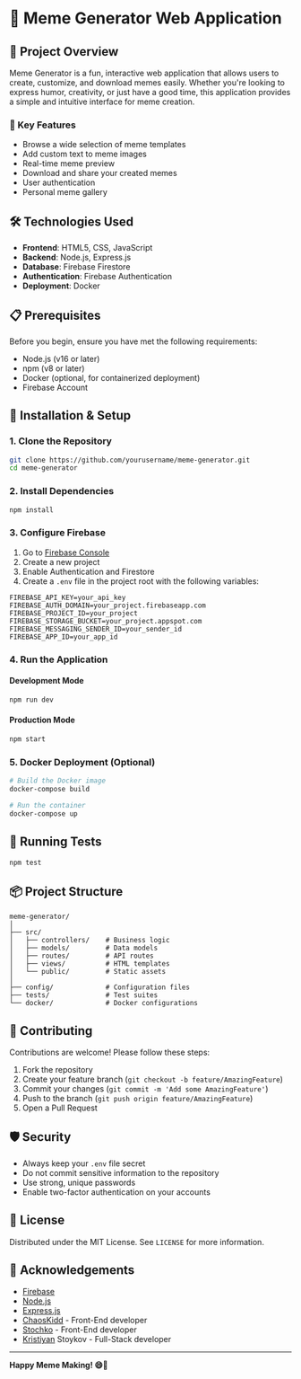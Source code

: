 # 🚀 Meme Generator Web Application

## 📝 Project Overview

Meme Generator is a fun, interactive web application that allows users to create, customize, and download memes easily. Whether you're looking to express humor, creativity, or just have a good time, this application provides a simple and intuitive interface for meme creation.

### 🌟 Key Features
- Browse a wide selection of meme templates
- Add custom text to meme images
- Real-time meme preview
- Download and share your created memes
- User authentication
- Personal meme gallery

## 🛠 Technologies Used

- **Frontend**: HTML5, CSS, JavaScript
- **Backend**: Node.js, Express.js
- **Database**: Firebase Firestore
- **Authentication**: Firebase Authentication
- **Deployment**: Docker

## 📋 Prerequisites

Before you begin, ensure you have met the following requirements:

- Node.js (v16 or later)
- npm (v8 or later)
- Docker (optional, for containerized deployment)
- Firebase Account

## 🔧 Installation & Setup

### 1. Clone the Repository
```bash
git clone https://github.com/yourusername/meme-generator.git
cd meme-generator
```

### 2. Install Dependencies
```bash
npm install
```

### 3. Configure Firebase
1. Go to [Firebase Console](https://console.firebase.google.com/)
2. Create a new project
3. Enable Authentication and Firestore
4. Create a `.env` file in the project root with the following variables:
```
FIREBASE_API_KEY=your_api_key
FIREBASE_AUTH_DOMAIN=your_project.firebaseapp.com
FIREBASE_PROJECT_ID=your_project
FIREBASE_STORAGE_BUCKET=your_project.appspot.com
FIREBASE_MESSAGING_SENDER_ID=your_sender_id
FIREBASE_APP_ID=your_app_id
```

### 4. Run the Application
#### Development Mode
```bash
npm run dev
```

#### Production Mode
```bash
npm start
```

### 5. Docker Deployment (Optional)
```bash
# Build the Docker image
docker-compose build

# Run the container
docker-compose up
```

## 🧪 Running Tests
```bash
npm test
```

## 📦 Project Structure
```
meme-generator/
│
├── src/
│   ├── controllers/    # Business logic
│   ├── models/         # Data models
│   ├── routes/         # API routes
│   ├── views/          # HTML templates
│   └── public/         # Static assets
│
├── config/             # Configuration files
├── tests/              # Test suites
└── docker/             # Docker configurations
```

## 🤝 Contributing
Contributions are welcome! Please follow these steps:

1. Fork the repository
2. Create your feature branch (`git checkout -b feature/AmazingFeature`)
3. Commit your changes (`git commit -m 'Add some AmazingFeature'`)
4. Push to the branch (`git push origin feature/AmazingFeature`)
5. Open a Pull Request

## 🛡 Security
- Always keep your `.env` file secret
- Do not commit sensitive information to the repository
- Use strong, unique passwords
- Enable two-factor authentication on your accounts

## 📜 License
Distributed under the MIT License. See `LICENSE` for more information.

## 🙏 Acknowledgements
- [Firebase](https://firebase.google.com/)
- [Node.js](https://nodejs.org/)
- [Express.js](https://expressjs.com/)
- [ChaosKidd](https://github.com/ChaosKidd) - Front-End developer
- [Stochko](https://github.com/Stochko) - Front-End developer
- [Kristiyan](https://github.com/kriskata06) Stoykov - Full-Stack developer

---

**Happy Meme Making! 😄🚀**
